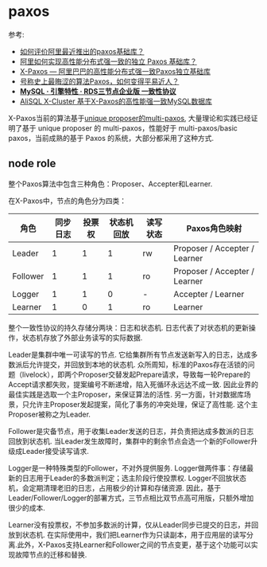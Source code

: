 # paxos
参考:
- [如何评价阿里最近推出的paxos基础库？](https://www.zhihu.com/question/63479409)
- [阿里如何实现高性能分布式强一致的独立 Paxos 基础库？](https://mp.weixin.qq.com/s?__biz=MjM5MDE0Mjc4MA==&mid=2650997287&idx=1&sn=4b3ef76bb90c2e28e259802866dc934e&scene=21)
- [X-Paxos — 阿里巴巴的高性能分布式强一致Paxos独立基础库](https://mp.weixin.qq.com/s/EN09RG8c695iDm0edoM5mg)
- [号称史上最晦涩的算法Paxos，如何变得平易近人？](https://developer.aliyun.com/article/156281)
- [**MySQL · 引擎特性 · RDS三节点企业版 一致性协议**](http://mysql.taobao.org/monthly/2019/11/06/)
- [AliSQL X-Cluster 基于X-Paxos的高性能强一致MySQL数据库](https://mp.weixin.qq.com/s?__biz=MzIxNTQ0MDQxNg==&mid=2247483994&idx=1&sn=633c0782f149d5ecc31ddc542634ff07)

X-Paxos当前的算法基于[unique proposer的multi-paxos](https://mp.weixin.qq.com/s/EN09RG8c695iDm0edoM5mg), 大量理论和实践已经证明了基于 unique proposer 的 multi-paxos，性能好于 multi-paxos/basic paxos，当前成熟的基于 Paxos 的系统，大部分都采用了这种方式.

## node role
整个Paxos算法中包含三种角色：Proposer、Accepter和Learner.

在X-Paxos中，节点的角色分为四类：

<table>
  <thead>
    <tr>
      <th>角色</th>
      <th>同步日志</th>
      <th>投票权</th>
      <th>状态机回放</th>
      <th>读写状态</th>
      <th>Paxos角色映射</th>
    </tr>
  </thead>
  <tbody>
    <tr>
      <td>Leader</td>
      <td>1</td>
      <td>1</td>
      <td>1</td>
      <td>rw</td>
      <td>Proposer / Accepter / Learner</td>
    </tr>
    <tr>
      <td>Follower</td>
      <td>1</td>
      <td>1</td>
      <td>1</td>
      <td>ro</td>
      <td>Proposer / Accepter / Learner</td>
    </tr>
    <tr>
      <td>Logger</td>
      <td>1</td>
      <td>1</td>
      <td>0</td>
      <td>-</td>
      <td>Accepter / Learner</td>
    </tr>
    <tr>
      <td>Learner</td>
      <td>1</td>
      <td>0</td>
      <td>1</td>
      <td>ro</td>
      <td>Learner</td>
    </tr>
  </tbody>
</table>

整个一致性协议的持久存储分两块：日志和状态机. 日志代表了对状态机的更新操作，状态机存放了外部业务读写的实际数据.

Leader是集群中唯一可读写的节点. 它给集群所有节点发送新写入的日志，达成多数派后允许提交，并回放到本地的状态机. 众所周知，标准的Paxos存在活锁的问题（livelock），即两个Proposer交替发起Prepare请求，导致每一轮Prepare的Accept请求都失败，提案编号不断递增，陷入死循环永远达不成一致. 因此业界的最佳实践是选取一个主Proposer，来保证算法的活性. 另一方面，针对数据库场景，只允许主Proposer发起提案，简化了事务的冲突处理，保证了高性能. 这个主Proposer被称之为Leader.

Follower是灾备节点，用于收集Leader发送的日志，并负责把达成多数派的日志回放到状态机. 当Leader发生故障时，集群中的剩余节点会选一个新的Follower升级成Leader接受读写请求.

Logger是一种特殊类型的Follower，不对外提供服务. Logger做两件事：存储最新的日志用于Leader的多数派判定；选主阶段行使投票权. Logger不回放状态机，会定期清理老旧的日志，占用极少的计算和存储资源. 因此，基于Leader/Follower/Logger的部署方式，三节点相比双节点高可用版，只额外增加很少的成本.

Learner没有投票权，不参加多数派的计算，仅从Leader同步已提交的日志，并回放到状态机. 在实际使用中，我们把Learner作为只读副本，用于应用层的读写分离.此外，X-Paxos支持Learner和Follower之间的节点变更，基于这个功能可以实现故障节点的迁移和替换.